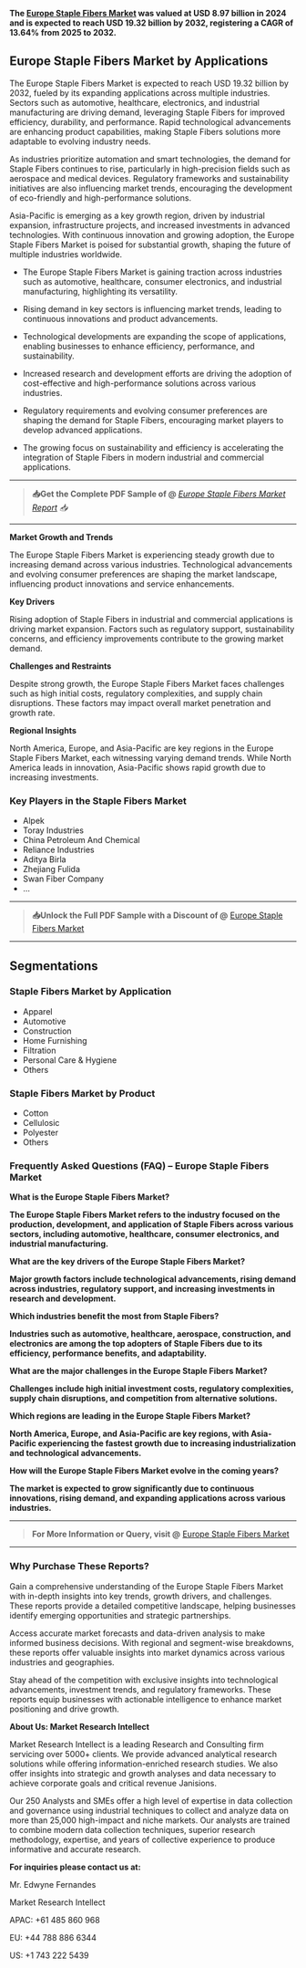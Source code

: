 <p><strong>The <a href="https://www.marketresearchintellect.com/download-sample/?rid=480983&amp;utm_source=Pulse-April-Europe&amp;utm_medium=852">Europe Staple Fibers Market</a> was valued at USD 8.97 billion in 2024 and is expected to reach USD 19.32 billion by 2032, registering a CAGR of 13.64% from 2025 to 2032.</strong></p><h2>Europe Staple Fibers Market by Applications&nbsp;</h2><p><p>The Europe Staple Fibers Market is expected to reach USD 19.32 billion by 2032, fueled by its expanding applications across multiple industries. Sectors such as automotive, healthcare, electronics, and industrial manufacturing are driving demand, leveraging Staple Fibers for improved efficiency, durability, and performance. Rapid technological advancements are enhancing product capabilities, making Staple Fibers solutions more adaptable to evolving industry needs.</p><p>As industries prioritize automation and smart technologies, the demand for Staple Fibers continues to rise, particularly in high-precision fields such as aerospace and medical devices. Regulatory frameworks and sustainability initiatives are also influencing market trends, encouraging the development of eco-friendly and high-performance solutions.</p><p>Asia-Pacific is emerging as a key growth region, driven by industrial expansion, infrastructure projects, and increased investments in advanced technologies. With continuous innovation and growing adoption, the Europe Staple Fibers Market is poised for substantial growth, shaping the future of multiple industries worldwide.</p></p><ul><li><p>The Europe Staple Fibers Market is gaining traction across industries such as automotive, healthcare, consumer electronics, and industrial manufacturing, highlighting its versatility.</p></li><li><p>Rising demand in key sectors is influencing market trends, leading to continuous innovations and product advancements.</p></li><li><p>Technological developments are expanding the scope of applications, enabling businesses to enhance efficiency, performance, and sustainability.</p></li><li><p>Increased research and development efforts are driving the adoption of cost-effective and high-performance solutions across various industries.</p></li><li><p>Regulatory requirements and evolving consumer preferences are shaping the demand for Staple Fibers, encouraging market players to develop advanced applications.</p></li><li><p>The growing focus on sustainability and efficiency is accelerating the integration of Staple Fibers in modern industrial and commercial applications.</p></li></ul><hr /><blockquote><p><strong><span class="font-[700]">📥Get the Complete PDF Sample of @ </span></strong><em><span class="font-[700]"><a href="https://www.marketresearchintellect.com/download-sample/?rid=480983&amp;utm_source=Pulse-April-Europe&amp;utm_medium=852" target="_blank" data-tracking-control-name="article-ssr-frontend-pulse_little-text-block" data-tracking-will-navigate="" data-test-link="">Europe Staple Fibers Market Report</a>&nbsp;📥</span></em></p></blockquote><hr /><p class="" data-start="77" data-end="360"><strong data-start="77" data-end="105">Market Growth and Trends</strong></p><p class="" data-start="77" data-end="360">The Europe Staple Fibers Market is experiencing steady growth due to increasing demand across various industries. Technological advancements and evolving consumer preferences are shaping the market landscape, influencing product innovations and service enhancements.</p><p class="" data-start="362" data-end="606"><strong data-start="362" data-end="377">Key Drivers</strong></p><p class="" data-start="362" data-end="606">Rising adoption of Staple Fibers in industrial and commercial applications is driving market expansion. Factors such as regulatory support, sustainability concerns, and efficiency improvements contribute to the growing market demand.</p><p class="" data-start="608" data-end="849"><strong data-start="608" data-end="637">Challenges and Restraints</strong></p><p class="" data-start="608" data-end="849">Despite strong growth, the Europe Staple Fibers Market faces challenges such as high initial costs, regulatory complexities, and supply chain disruptions. These factors may impact overall market penetration and growth rate.</p><p class="" data-start="851" data-end="1095"><strong data-start="851" data-end="872">Regional Insights</strong></p><p class="" data-start="851" data-end="1095">North America, Europe, and Asia-Pacific are key regions in the Europe Staple Fibers Market, each witnessing varying demand trends. While North America leads in innovation, Asia-Pacific shows rapid growth due to increasing investments.</p><p><h3>Key Players in the Staple Fibers Market </h3><ul><li>Alpek</li><li>Toray Industries</li><li>China Petroleum And Chemical</li><li>Reliance Industries</li><li>Aditya Birla</li><li>Zhejiang Fulida</li><li>Swan Fiber Company</li><li>...</li></ul></p><hr /><blockquote><p><strong>📥Unlock the Full PDF Sample with a Discount of @</strong> <a href="https://www.marketresearchintellect.com/ask-for-discount/?rid=480983&amp;utm_source=Pulse-April-Europe&amp;utm_medium=852">Europe Staple Fibers Market</a></p></blockquote><hr /><p><h2>Segmentations</h2><h3>Staple Fibers Market by Application</h3><ul><li>Apparel</li><li>Automotive</li><li>Construction</li><li>Home Furnishing</li><li>Filtration</li><li>Personal Care & Hygiene</li><li>Others</li></ul><h3>Staple Fibers Market by Product</h3><ul><li>Cotton</li><li>Cellulosic</li><li>Polyester</li><li>Others</li></ul></p><h3><strong>Frequently Asked Questions (FAQ) &ndash; Europe Staple Fibers Market</strong></h3><p><strong>What is the Europe Staple Fibers Market?</strong></p><p><strong>The Europe Staple Fibers Market refers to the industry focused on the production, development, and application of Staple Fibers across various sectors, including automotive, healthcare, consumer electronics, and industrial manufacturing.</strong></p><p><strong>What are the key drivers of the Europe Staple Fibers Market?</strong></p><p><strong>Major growth factors include technological advancements, rising demand across industries, regulatory support, and increasing investments in research and development.</strong></p><p><strong>Which industries benefit the most from Staple Fibers?</strong></p><p><strong>Industries such as automotive, healthcare, aerospace, construction, and electronics are among the top adopters of Staple Fibers due to its efficiency, performance benefits, and adaptability.</strong></p><p><strong>What are the major challenges in the Europe Staple Fibers Market?</strong></p><p><strong>Challenges include high initial investment costs, regulatory complexities, supply chain disruptions, and competition from alternative solutions.</strong></p><p><strong>Which regions are leading in the Europe Staple Fibers Market?</strong></p><p><strong>North America, Europe, and Asia-Pacific are key regions, with Asia-Pacific experiencing the fastest growth due to increasing industrialization and technological advancements.</strong></p><p><strong>How will the Europe Staple Fibers Market evolve in the coming years?</strong></p><p><strong>The market is expected to grow significantly due to continuous innovations, rising demand, and expanding applications across various industries.</strong></p><hr /><blockquote><p><span class="font-[700]"><strong>For More Information or Query, visit&nbsp;@</strong>&nbsp;</span><span class="font-[700]"><a href="https://www.marketresearchintellect.com/product/staple-fibers-market-size-and-forecast/?utm_source=Linkedin&utm_medium=852" target="_blank" data-tracking-control-name="article-ssr-frontend-pulse_little-text-block" data-tracking-will-navigate="" data-test-link="">Europe Staple Fibers Market</a></span></p></blockquote><hr /><h3><strong data-start="0" data-end="31">Why Purchase These Reports?</strong></h3><p class="" data-start="35" data-end="297">Gain a comprehensive understanding of the Europe Staple Fibers Market with in-depth insights into key trends, growth drivers, and challenges. These reports provide a detailed competitive landscape, helping businesses identify emerging opportunities and strategic partnerships.</p><p class="" data-start="299" data-end="540">Access accurate market forecasts and data-driven analysis to make informed business decisions. With regional and segment-wise breakdowns, these reports offer valuable insights into market dynamics across various industries and geographies.</p><p class="" data-start="542" data-end="784">Stay ahead of the competition with exclusive insights into technological advancements, investment trends, and regulatory frameworks. These reports equip businesses with actionable intelligence to enhance market positioning and drive growth.</p><p><strong><span class="font-[700]">About Us: Market Research Intellect</span></strong></p><p><span class="">Market Research Intellect is a leading Research and Consulting firm servicing over 5000+ clients. We provide advanced analytical research solutions while offering information-enriched research studies.&nbsp;</span>We also offer insights into strategic and growth analyses and data necessary to achieve corporate goals and critical revenue Janisions.</p><p><span class="">Our 250 Analysts and SMEs offer a high level of expertise in data collection and governance using industrial techniques to collect and analyze data on more than 25,000 high-impact and niche markets. Our analysts are trained to combine modern data collection techniques, superior research methodology, expertise, and years of collective experience to produce informative and accurate research.</span></p><p><strong>For inquiries please contact us at:</strong></p><p>Mr. Edwyne Fernandes</p><p>Market Research Intellect</p><p>APAC: +61 485 860 968</p><p>EU: +44 788 886 6344</p><p>US: +1 743 222 5439</p>